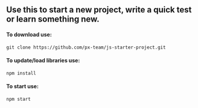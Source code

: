 ## Use this to start a new project, write a quick test or learn something new.


#### To download use: 
```
git clone https://github.com/px-team/js-starter-project.git
```

#### To update/load libraries use:
```
npm install
```


#### To start use: 
```
npm start
```